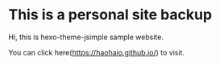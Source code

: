 # This is a personal site backup

Hi, this is hexo-theme-jsimple sample website.

You can click here(https://haohaio.github.io/) to visit.